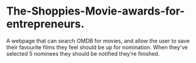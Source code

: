 # The-Shoppies-Movie-awards-for-entrepreneurs.
A webpage that can search ​OMDB​ for movies, and allow the user to save their favourite films they feel should be up for nomination. When they've selected 5 nominees they should be notified they're finished.
